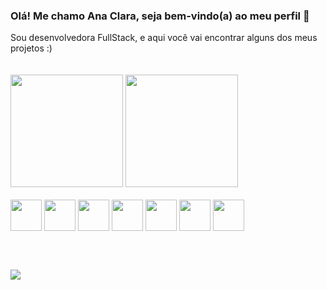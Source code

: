 ### Olá! Me chamo Ana Clara, seja bem-vindo(a) ao meu perfil 👋

<div>
  Sou desenvolvedora FullStack, e aqui você vai encontrar alguns dos meus projetos :)
</div>
<br><br>
<div>
  <img height="180em" src="https://github-readme-stats.vercel.app/api?username=AnaSMatos&show_icons=true&theme=radical&include_all_commits=true&count_private=true"/>
  <img height="180em" src="https://github-readme-stats.vercel.app/api/top-langs/?username=AnaSMatos&layout=compact&langs_count=7&theme=radical"/>
</div>

<div>
  <br>
  <img align="center" src="https://cdn.jsdelivr.net/gh/devicons/devicon/icons/react/react-original.svg" width="50px"/>
  <img align="center" src="https://cdn.jsdelivr.net/gh/devicons/devicon/icons/nodejs/nodejs-original.svg" width="50px"/> 
  <img align="center" src="https://cdn.jsdelivr.net/gh/devicons/devicon/icons/javascript/javascript-original.svg" width="50px"/>
  <img align="center" src="https://cdn.jsdelivr.net/gh/devicons/devicon/icons/typescript/typescript-original.svg" width="50px"/>
  <img align="center" src="https://cdn.jsdelivr.net/gh/devicons/devicon/icons/html5/html5-original.svg" width="50px"/>
  <img align="center" src="https://cdn.jsdelivr.net/gh/devicons/devicon/icons/postgresql/postgresql-original.svg" width="50px"/>
  <img align="center" src="https://cdn.jsdelivr.net/gh/devicons/devicon/icons/mongodb/mongodb-original.svg" width="50px"/>
</div>

<br><br>
<div>

  <a href="https://www.linkedin.com/in/anasmatos" target="_blank"><img src="https://img.shields.io/badge/-LinkedIn-%230077B5?style=for-the-badge&logo=linkedin&logoColor=white" target="_blank"></a>
</div>
